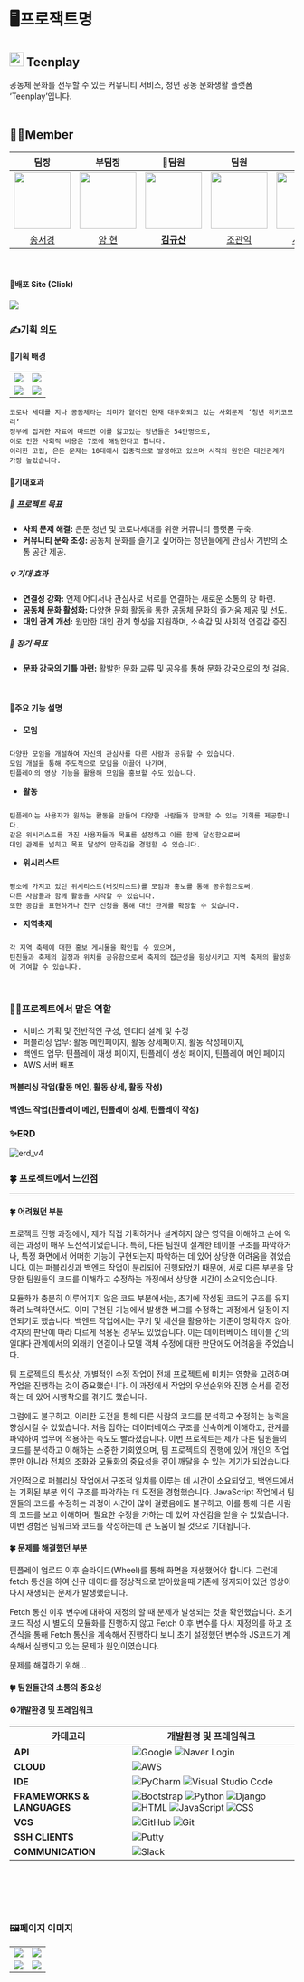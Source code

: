 # 🖥프로잭트명
## <img src="https://github.com/team-teenplay/teenplay_server/assets/156397974/10dfb0a8-62c1-412f-bc78-fd415191e84c" width="25"> Teenplay
<div style="font-weight: 600 font-size: 20px">
공동체 문화를 선두할 수 있는 커뮤니티 서비스, 청년 공동 문화생활 플랫폼 ‘Teenplay’입니다.
</div>
<br>


## 🧑‍🎓Member

|팀장|부팀장|🚩**팀원**|팀원|팀원|팀원|
| :-: | :-: | :-: | :-: | :-: | :-: |
| <img src="https://github.com/team-teenplay/teenplay_server/assets/156397974/77665cfa-6e1f-4149-8af6-ef46c7d2fe49" width="100">|<img src="https://github.com/team-teenplay/teenplay_server/assets/156397974/fdb47415-4a86-4f79-9313-e101ed2163a6" width="100">|<img src="https://github.com/team-teenplay/teenplay_server/assets/156397974/f4b3f1ca-7b65-47fb-ac7e-a51029ec5d95" width="100">|<img src="https://github.com/team-teenplay/teenplay_server/assets/156397974/7fa02f71-1ddf-4627-9c2d-8d174c5e2918" width="100">|<img src="https://github.com/team-teenplay/teenplay_server/assets/156397974/f857823d-3ed0-4ca2-92a3-7bad5b14c15f" width="100">|<img src="https://github.com/team-teenplay/teenplay_server/assets/156397974/48dfb964-022e-4f86-bc33-618714828032" width="100">|
|[송서경](https://github.com/songseogyeong)|[양 현](https://github.com/hyuncoding)|**[김규산](https://github.com/kimgusan)**|[조관익](https://github.com/GwanIkCho)|[서경덕](https://github.com/gyoungDeok-Seo)|[박지원](https://github.com/j-iwon)|
<br>

#### 🧷배포 Site (Click)
<!-- ><a href="http://teenplay.store/"><img src="https://img.shields.io/badge/Teenplay-EE0000?style=plastic&logo=paypal&logoColor=white"/></a> <-->
<a href="http://teenplay.store/"><img src="https://github.com/team-teenplay/teenplay_server/assets/156397974/f9e554d3-2476-4ed7-8791-4a146e67cf07"/></a>



### ✍️기획 의도

#### 🔗기획 배경
<table>
    <tr>
        <td><img src="https://github.com/kimgusan/teenplay_server/assets/156397911/34c3f0d5-9992-4141-95dd-4148f5d2e9b8" witdh="100%"></td>
        <td><img src="https://github.com/kimgusan/teenplay_server/assets/156397911/bb4a37c9-c7d3-4b7a-a704-fda21d34926b" witdh="100%"></td>
    </tr>
    <tr>
        <td><img src="https://github.com/kimgusan/teenplay_server/assets/156397911/0005e12c-3fd2-4ff5-8738-b3f2f5ea83c9" witdh="100%"></td>
        <td><img src="https://github.com/kimgusan/teenplay_server/assets/156397911/d1a19ecb-f56e-4158-a330-edf8f54ba018" witdh="100%"></td>
    </tr>
</table>

    코로나 세대를 지나 공동체라는 의미가 옅어진 현재 대두화되고 있는 사회문제 ‘청년 히키코모리’
    정부에 집계한 자료에 따르면 이를 앓고있는 청년들은 54만명으로,
    이로 인한 사회적 비용은 7조에 해당한다고 합니다.
    이러한 고립, 은둔 문제는 10대에서 집중적으로 발생하고 있으며 시작의 원인은 대인관계가 가장 높았습니다.

#### 🔗기대효과

##### 🌟 프로젝트 목표
- **사회 문제 해결:** 은둔 청년 및 코로나세대를 위한 커뮤니티 플랫폼 구축.
- **커뮤니티 문화 조성:** 공동체 문화를 즐기고 싶어하는 청년들에게 관심사 기반의 소통 공간 제공.
##### 💡 기대 효과
- **연결성 강화:** 언제 어디서나 관심사로 서로를 연결하는 새로운 소통의 장 마련.
- **공동체 문화 활성화:** 다양한 문화 활동을 통한 공동체 문화의 즐거움 제공 및 선도.
- **대인 관계 개선:** 원만한 대인 관계 형성을 지원하며, 소속감 및 사회적 연결감 증진.
##### 🚀 장기 목표
- **문화 강국의 기틀 마련:** 활발한 문화 교류 및 공유를 통해 문화 강국으로의 첫 걸음.
<br>

#### 🔗주요 기능 설명
- **모임**
#####
    다양한 모임을 개설하여 자신의 관심사를 다른 사람과 공유할 수 있습니다.
    모임 개설을 통해 주도적으로 모임을 이끌어 나가며,
    틴플레이의 영상 기능을 활용해 모임을 홍보할 수도 있습니다.    

- **활동**
#####    
    틴플레이는 사용자가 원하는 활동을 만들어 다양한 사람들과 함께할 수 있는 기회를 제공합니다. 
    같은 위시리스트를 가진 사용자들과 목표를 설정하고 이를 함께 달성함으로써
    대인 관계를 넓히고 목표 달성의 만족감을 경험할 수 있습니다.
    
- **위시리스트**
#####
    평소에 가지고 있던 위시리스트(버킷리스트)를 모임과 홍보를 통해 공유함으로써, 
    다른 사람들과 함께 활동을 시작할 수 있습니다. 
    또한 공감을 표현하거나 친구 신청을 통해 대인 관계를 확장할 수 있습니다.
    
- **지역축제**
#####
    각 지역 축제에 대한 홍보 게시물을 확인할 수 있으며,
    틴친들과 축제의 일정과 위치를 공유함으로써 축제의 접근성을 향상시키고 지역 축제의 활성화에 기여할 수 있습니다.    
<br>

### 👨‍💻프로젝트에서 맡은 역할
- 서비스 기획 및 전반적인 구성, 엔티티 설계 및 수정
- 퍼블리싱 업무: 활동 메인페이지, 활동 상세페이지, 활동 작성페이지,
- 백엔드 업무: 틴플레이 재생 페이지, 틴플레이 생성 페이지, 틴플레이 메인 페이지
- AWS 서버 배포

#### 퍼블리싱 작업(활동 메인, 활동 상세, 활동 작성)

#### 백엔드 작업(틴플레이 메인, 틴플레이 상세, 틴플레이 작성)


### ✨ERD
![erd_v4](https://github.com/kimgusan/teenplay_server/assets/156397911/eafd8084-0322-41d1-ad68-ba330cb56160)

### 🍀 프로젝트에서 느낀점
<hr>

#### 🍀 어려웠던 부분
프로젝트 진행 과정에서, 제가 직접 기획하거나 설계하지 않은 영역을 이해하고 손에 익히는 과정이 매우 도전적이었습니다. 특히, 다른 팀원이 설계한 테이블 구조를 파악하거나, 특정 화면에서 어떠한 기능이 구현되는지 파악하는 데 있어 상당한 어려움을 겪었습니다. 이는 퍼블리싱과 백엔드 작업이 분리되어 진행되었기 때문에, 서로 다른 부분을 담당한 팀원들의 코드를 이해하고 수정하는 과정에서 상당한 시간이 소요되었습니다.

모듈화가 충분히 이루어지지 않은 코드 부분에서는, 초기에 작성된 코드의 구조를 유지하려 노력하면서도, 이미 구현된 기능에서 발생한 버그를 수정하는 과정에서 일정이 지연되기도 했습니다. 백엔드 작업에서는 쿠키 및 세션을 활용하는 기준이 명확하지 않아, 각자의 판단에 따라 다르게 적용된 경우도 있었습니다. 이는 데이터베이스 테이블 간의 일대다 관계에서의 외래키 연결이나 모델 객체 수정에 대한 판단에도 어려움을 주었습니다.

팀 프로젝트의 특성상, 개별적인 수정 작업이 전체 프로젝트에 미치는 영향을 고려하며 작업을 진행하는 것이 중요했습니다. 이 과정에서 작업의 우선순위와 진행 순서를 결정하는 데 있어 시행착오를 겪기도 했습니다.

그럼에도 불구하고, 이러한 도전을 통해 다른 사람의 코드를 분석하고 수정하는 능력을 향상시킬 수 있었습니다. 처음 접하는 데이터베이스 구조를 신속하게 이해하고, 관계를 파악하여 업무에 적용하는 속도도 빨라졌습니다. 이번 프로젝트는 제가 다른 팀원들의 코드를 분석하고 이해하는 소중한 기회였으며, 팀 프로젝트의 진행에 있어 개인의 작업뿐만 아니라 전체의 조화와 모듈화의 중요성을 깊이 깨달을 수 있는 계기가 되었습니다.

개인적으로 퍼블리싱 작업에서 구조적 일치를 이루는 데 시간이 소요되었고, 백엔드에서는 기획된 부분 외의 구조를 파악하는 데 도전을 경험했습니다. JavaScript 작업에서 팀원들의 코드를 수정하는 과정이 시간이 많이 걸렸음에도 불구하고, 이를 통해 다른 사람의 코드를 보고 이해하며, 필요한 수정을 가하는 데 있어 자신감을 얻을 수 있었습니다. 이번 경험은 팀워크와 코드를 작성하는데 큰 도움이 될 것으로 기대됩니다.

#### 🍀 문제를 해결했던 부분
틴플레이 업로드 이후 슬라이드(Wheel)를 통해 화면을 재생했어야 합니다. 그런데 fetch 통신을 하여 신규 데이터를 정상적으로 받아왔을때
기존에 정지되어 있던 영상이 다시 재생되는 문제가 발생했습니다.

Fetch 통신 이후 변수에 대하여 재정의 할 때 분제가 발생되는 것을 확인했습니다.
초기 코드 작성 시 별도의 모듈화를 진행하지 않고 Fetch 이후 변수를 다시 재정의를 하고 조건식을 통해
Fetch 통신을 계속해서 진행하다 보니 초기 설정했던 변수와 JS코드가 계속해서 실행되고 있는 문제가 원인이였습니다.

문제를 해결하기 위해... 

#### 🍀 팀원들간의 소통의 중요성



  
#### ⚙️개발환경 및 프레임워크

| 카테고리           | 개발환경 및 프레임워크 |
|-------------------|----------------------------------------------------------------|
| **API**            | ![Google](https://img.shields.io/badge/google-4285F4?style=for-the-badge&logo=google&logoColor=white) ![Naver Login](https://img.shields.io/badge/naverLogin-6DB33F?style=for-the-badge&logo=naver&logoColor=white) |
| **CLOUD**          | ![AWS](https://img.shields.io/badge/AWS-%23FF9900.svg?style=for-the-badge&logo=amazon-aws&logoColor=white) |
| **IDE**            | ![PyCharm](https://img.shields.io/badge/pycharm-143?style=for-the-badge&logo=pycharm&logoColor=black&color=black&labelColor=green) ![Visual Studio Code](https://img.shields.io/badge/Visual%20Studio%20Code-007ACC.svg?style=for-the-badge&logo=Visual%20Studio%20Code&logoColor=white) |
| **FRAMEWORKS & LANGUAGES** | ![Bootstrap](https://img.shields.io/badge/bootstrap-%23563D7C.svg?style=for-the-badge&logo=bootstrap&logoColor=white) ![Python](https://img.shields.io/badge/python-3670A0?style=for-the-badge&logo=python&logoColor=ffdd54) ![Django](https://img.shields.io/badge/django-%23092E20.svg?style=for-the-badge&logo=django&logoColor=white) ![HTML](https://img.shields.io/badge/html-%23E34F26.svg?style=for-the-badge&logo=html5&logoColor=white) ![JavaScript](https://img.shields.io/badge/javascript-%23323330.svg?style=for-the-badge&logo=javascript&logoColor=%23F7DF1E) ![CSS](https://img.shields.io/badge/css-%231572B6.svg?style=for-the-badge&logo=css3&logoColor=white) |
| **VCS**            | ![GitHub](https://img.shields.io/badge/github-%23121011.svg?style=for-the-badge&logo=github&logoColor=white) ![Git](https://img.shields.io/badge/git-%23F05033.svg?style=for-the-badge&logo=git&logoColor=white) |
| **SSH CLIENTS**    | ![Putty](https://img.shields.io/badge/putty-0D96F6?style=for-the-badge&logo=sahibinden&logoColor=white) |
| **COMMUNICATION**  | ![Slack](https://img.shields.io/badge/Slack-C71D23?style=for-the-badge&logo=slack&logoColor=white) |

<br>
<br>
<br>
<br>

### 🖼️페이지 이미지

<table style="text-align: center">
  <tr>
      <td><img src="https://github.com/team-teenplay/teenplay_server/assets/156397974/27a29e57-5616-4230-9068-069587a95ce7"/></td>
      <td><img src="https://github.com/team-teenplay/teenplay_server/assets/156397974/5f8193d6-268d-4b4c-b8eb-ca400c7b8d8a"/></td>
  </tr>
  <tr>
      <td><img src="https://github.com/team-teenplay/teenplay_server/assets/156397974/27a29e57-5616-4230-9068-069587a95ce7"/></td>
      <td><img src="https://github.com/team-teenplay/teenplay_server/assets/156397974/5f8193d6-268d-4b4c-b8eb-ca400c7b8d8a"/></td>
  </tr>
</table>
<br>




